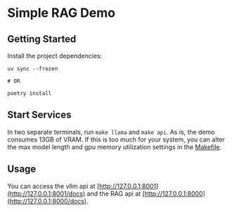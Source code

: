 # Simple RAG Demo

## Getting Started

Install the project dependencies:

```shell
uv sync --frozen

# OR

poetry install
```

## Start Services

In two separate terminals, run `make llama` and `make api`. As is, the demo consumes 13GB of VRAM. If this is too much for your system, you can alter the max model length and gpu memory utilization settings in the [Makefile](./Makefile).

## Usage

You can access the vllm api at [http://127.0.0.1:8001](http://127.0.0.1:8001/docs) and the RAG api at [http://127.0.0.1:8000](http://127.0.0.1:8000/docs).
